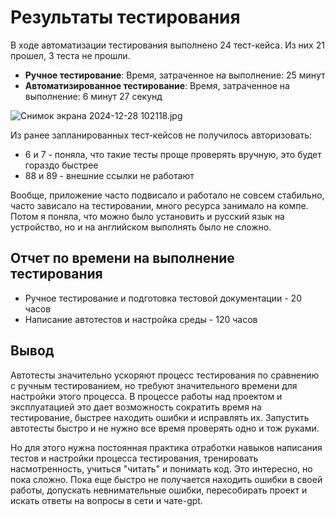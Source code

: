# Результаты тестирования

В ходе автоматизации тестирования выполнено 24 тест-кейса. Из них 21 прошел, 3 теста не прошли.

- **Ручное тестирование**: Время, затраченное на выполнение: 25 минут
- **Автоматизированное тестирование**: Время, затраченное на выполнение: 6 минут 27 секунд

![Снимок экрана 2024-12-28 102118.jpg](..%2F..%2FOneDrive%2F%D0%E0%E1%EE%F7%E8%E9%20%F1%F2%EE%EB%2F%D1%ED%E8%EC%EE%EA%20%FD%EA%F0%E0%ED%E0%202024-12-28%20102118.jpg)

Из ранее запланированных тест-кейсов не получилось авторизовать:
- 6 и 7 - поняла, что такие тесты проще проверять вручную, это будет гораздо быстрее
- 88 и 89 - внешние ссылки не работают

Вообще, приложение часто подвисало и работало не совсем стабильно, 
часто зависало на тестировании, много ресурса занимало на компе. Потом я поняла, что
можно было установить и русский язык на устройство, но и на английском выполнять было не сложно.

## Отчет по времени на выполнение тестирования

* Ручное тестирование и подготовка тестовой документации - 20 часов
* Написание автотестов и настройка среды - 120 часов

## Вывод

Автотесты значительно ускоряют процесс тестирования по сравнению с ручным тестированием,
но требуют значительного времени для настройки этого процесса. В процессе работы над проектом и эксплуатацией
это дает возможность сократить время на тестирование, быстрее находить ошибки и исправлять их. Запустить автотесты быстро и не нужно все время проверять одно и тож руками.

Но для этого нужна постоянная практика отработки навыков написания тестов и настройки процесса тестирования, 
тренировать насмотренность, учиться "читать" и понимать код. Это интересно, но пока сложно. Пока еще быстро не получается находить ошибки в своей работы, 
допускать невнимательные ошибки, пересобирать проект и искать ответы на вопросы в сети и чате-gpt.